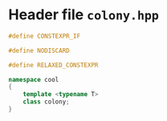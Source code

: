 ---
---

# Header file `colony.hpp`

``` cpp
#define CONSTEXPR_IF

#define NODISCARD

#define RELAXED_CONSTEXPR

namespace cool
{
    template <typename T>
    class colony;
}
```
